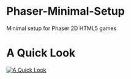 # Phaser-Minimal-Setup
Minimal setup for Phaser 2D HTML5 games

# A Quick Look
[![A Quick Look](https://img.youtube.com/vi/GsGaF0kh6Gg/0.jpg)](https://www.youtube.com/watch?v=GsGaF0kh6Gg)
